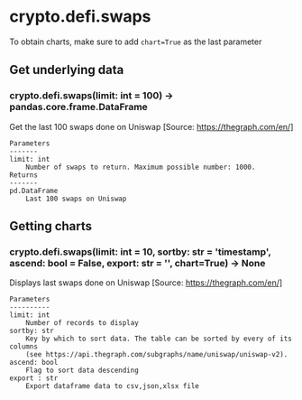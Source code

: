 # crypto.defi.swaps

To obtain charts, make sure to add `chart=True` as the last parameter

## Get underlying data 
### crypto.defi.swaps(limit: int = 100) -> pandas.core.frame.DataFrame

Get the last 100 swaps done on Uniswap [Source: https://thegraph.com/en/]

    Parameters
    -------
    limit: int
        Number of swaps to return. Maximum possible number: 1000.
    Returns
    -------
    pd.DataFrame
        Last 100 swaps on Uniswap

## Getting charts 
### crypto.defi.swaps(limit: int = 10, sortby: str = 'timestamp', ascend: bool = False, export: str = '', chart=True) -> None

Displays last swaps done on Uniswap
    [Source: https://thegraph.com/en/]

    Parameters
    ----------
    limit: int
        Number of records to display
    sortby: str
        Key by which to sort data. The table can be sorted by every of its columns
        (see https://api.thegraph.com/subgraphs/name/uniswap/uniswap-v2).
    ascend: bool
        Flag to sort data descending
    export : str
        Export dataframe data to csv,json,xlsx file
